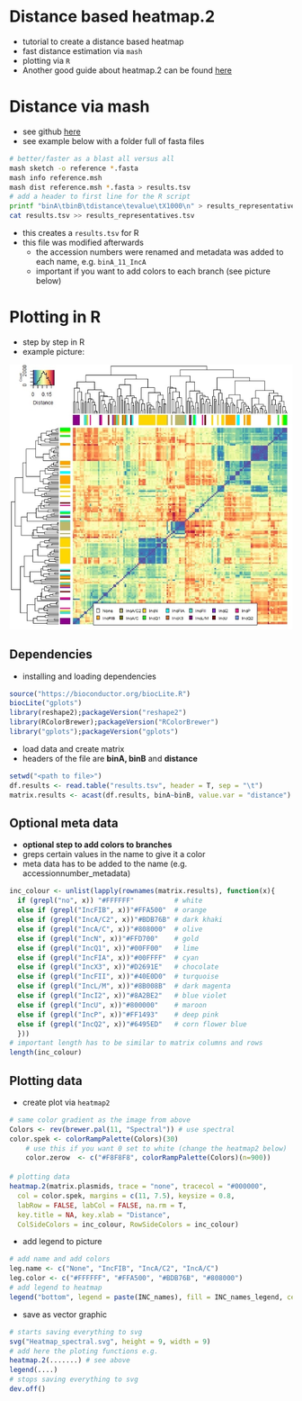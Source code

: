 Distance based heatmap.2
===

* tutorial to create a distance based heatmap
* fast distance estimation via ``mash``
* plotting via ``R``
* Another good guide about heatmap.2 can be found [here](https://earlglynn.github.io/RNotes/package/gplots/heatmap2.html)


# Distance via mash

* see github [here](https://github.com/marbl/Mash)
* see example below with a folder full of fasta files

````bash
# better/faster as a blast all versus all
mash sketch -o reference *.fasta
mash info reference.msh
mash dist reference.msh *.fasta > results.tsv
# add a header to first line for the R script
printf "binA\tbinB\tdistance\tevalue\tX1000\n" > results_representatives.tsv
cat results.tsv >> results_representatives.tsv
````

* this creates a `results.tsv` for R
* this file was modified afterwards
  * the accession numbers were renamed and metadata was added to each name, e.g. `binA_11_IncA`
  * important if you want to add colors to each branch (see picture below)

# Plotting in R
* step by step in R
* example picture:

![picture](../img/Rplot02.jpeg)

## Dependencies

* installing and loading dependencies

````R
source("https://bioconductor.org/biocLite.R")
biocLite("gplots")
library(reshape2);packageVersion("reshape2")
library(RColorBrewer);packageVersion("RColorBrewer")
library("gplots");packageVersion("gplots")
````

* load data and create matrix
* headers of the file are **binA, binB** and **distance** 

````R
setwd("<path to file>")
df.results <- read.table("results.tsv", header = T, sep = "\t")
matrix.results <- acast(df.results, binA~binB, value.var = "distance")
````

## Optional meta data
* **optional step to add colors to branches**
* greps certain values in the name to give it a color
* meta data has to be added to the name (e.g. accessionnumber_metadata)

````R
inc_colour <- unlist(lapply(rownames(matrix.results), function(x){
  if (grepl("no", x)) "#FFFFFF"          # white
  else if (grepl("IncFIB", x))"#FFA500"  # orange
  else if (grepl("IncA/C2", x))"#BDB76B" # dark khaki
  else if (grepl("IncA/C", x))"#808000"  # olive
  else if (grepl("IncN", x))"#FFD700"    # gold
  else if (grepl("IncQ1", x))"#00FF00"   # lime
  else if (grepl("IncFIA", x))"#00FFFF"  # cyan
  else if (grepl("IncX3", x))"#D2691E"   # chocolate
  else if (grepl("IncFII", x))"#40E0D0"  # turquoise
  else if (grepl("IncL/M", x))"#8B008B"  # dark magenta
  else if (grepl("IncI2", x))"#8A2BE2"   # blue violet
  else if (grepl("IncU", x))"#800000"    # maroon
  else if (grepl("IncP", x))"#FF1493"    # deep pink
  else if (grepl("IncQ2", x))"#6495ED"   # corn flower blue
  }))
# important length has to be similar to matrix columns and rows
length(inc_colour)
````

## Plotting data

* create plot via `heatmap2`

````R
# same color gradient as the image from above
Colors <- rev(brewer.pal(11, "Spectral")) # use spectral
color.spek <- colorRampPalette(Colors)(30)
    # use this if you want 0 set to white (change the heatmap2 below)
    color.zerow  <- c("#F8F8F8", colorRampPalette(Colors)(n=900))

# plotting data
heatmap.2(matrix.plasmids, trace = "none", tracecol = "#000000",
  col = color.spek, margins = c(11, 7.5), keysize = 0.8,
  labRow = FALSE, labCol = FALSE, na.rm = T,
  key.title = NA, key.xlab = "Distance",
  ColSideColors = inc_colour, RowSideColors = inc_colour)
````

* add legend to picture

````R
# add name and add colors
leg.name <- c("None", "IncFIB", "IncA/C2", "IncA/C")
leg.color <- c("#FFFFFF", "#FFA500", "#BDB76B", "#808000")
# add legend to heatmap
legend("bottom", legend = paste(INC_names), fill = INC_names_legend, cex = 0.65, ncol = 7, horiz = F)
````

* save as vector graphic

````R
# starts saving everything to svg
svg("Heatmap_spectral.svg", height = 9, width = 9)
# add here the ploting functions e.g.
heatmap.2(.......) # see above
legend(....)
# stops saving everything to svg
dev.off()
````
